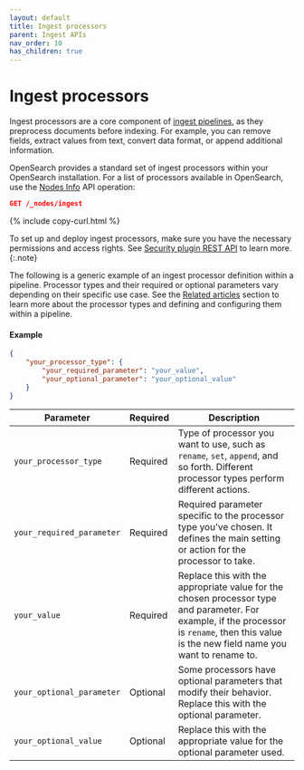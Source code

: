 ```yaml
---
layout: default
title: Ingest processors
parent: Ingest APIs
nav_order: 10
has_children: true
---
```


# Ingest processors

Ingest processors are a core component of [ingest pipelines]({{site.url}}{{site.baseurl}}/api-reference/ingest-apis/pipelines/), as they preprocess documents before indexing. For example, you can remove fields, extract values from text, convert data format, or append additional information.

OpenSearch provides a standard set of ingest processors within your OpenSearch installation. For a list of processors available in OpenSearch, use the [Nodes Info]({{site.url}}{{site.baseurl}}/api-reference/nodes-apis/nodes-info/) API operation:

```json
GET /_nodes/ingest
```
{% include copy-curl.html %}

To set up and deploy ingest processors, make sure you have the necessary permissions and access rights. See [Security plugin REST API]({{site.url}}{{site.baseurl}}/security/access-control/api/) to learn more.
{:.note}

The following is a generic example of an ingest processor definition within a pipeline. Processor types and their required or optional parameters vary depending on their specific use case. See the [Related articles]({{site.url}}{{site.baseurl}}/api-reference/ingest-apis/ingest-processors/#related-articles) section to learn more about the processor types and defining and configuring them within a pipeline.

#### Example

```json
{
    "your_processor_type": {
        "your_required_parameter": "your_value",
        "your_optional_parameter": "your_optional_value"
    }
}
```

**Parameter** | **Required** | **Description** |
|-----------|-----------|-----------|
`your_processor_type` | Required | Type of processor you want to use, such as `rename`, `set`, `append`, and so forth. Different processor types perform different actions. |
`your_required_parameter` | Required | Required parameter specific to the processor type you've chosen. It defines the main setting or action for the processor to take. |
`your_value` | Required | Replace this with the appropriate value for the chosen processor type and parameter. For example, if the processor is `rename`, then this value is the new field name you want to rename to. |
`your_optional_parameter` | Optional | Some processors have optional parameters that modify their behavior. Replace this with the optional parameter. |
`your_optional_value` | Optional | Replace this with the appropriate value for the optional parameter used. |

